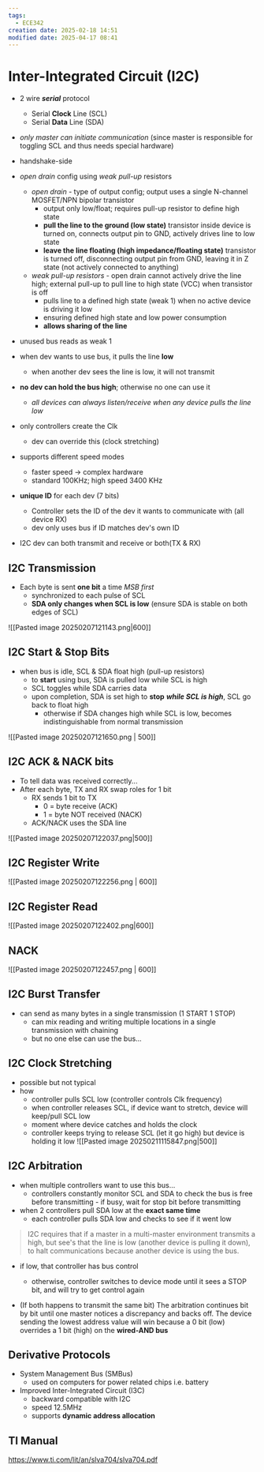 ```yaml
---
tags:
  - ECE342
creation date: 2025-02-18 14:51
modified date: 2025-04-17 08:41
---
```


# Inter-Integrated Circuit (I2C)
- 2 wire ***serial*** protocol 
	- Serial **Clock** Line (SCL)
	- Serial **Data** Line (SDA)

- *only master can initiate communication* (since master is responsible for toggling SCL and thus needs special hardware)
- handshake-side 

- *open drain* config using *weak pull-up* resistors 
	- *open drain* - type of output config; output uses a single N-channel MOSFET/NPN bipolar transistor
		- output only low/float; requires pull-up resistor to define high state 
		- **pull the line to the ground (low state)** transistor inside device is turned on, connects output pin to GND, actively drives line to low state
		- **leave the line floating (high impedance/floating state)** transistor is turned off, disconnecting output pin from GND, leaving it in Z state (not actively connected to anything)
	- *weak pull-up resistors* - open drain cannot actively drive the line high; external pull-up to pull line to high state (VCC) when transistor is off
		- pulls line to a defined high state (weak 1) when no active device is driving it low
		- ensuring defined high state and low power consumption
		- **allows sharing of the line**
- unused bus reads as weak 1 

- when dev wants to use bus, it pulls the line **low**
	- when another dev sees the line is low, it will not transmit 
- **no dev can hold the bus high**; otherwise no one can use it 
	- *all devices can always listen/receive when any device pulls the line low*
- only controllers create the Clk 
	- dev can override this (clock stretching)
- supports different speed modes 
	- faster speed -> complex hardware 
	- standard 100KHz; high speed 3400 KHz 

- **unique ID** for each dev (7 bits)
	- Controller sets the ID of the dev it wants to communicate with (all device RX)
	- dev only uses bus if ID matches dev's own ID 
- I2C dev can both transmit and receive or both(TX & RX)


## I2C Transmission 
- Each byte is sent **one bit** a time *MSB first*
	- synchronized to each pulse of SCL 
	- **SDA only changes when SCL is low** (ensure SDA is stable on both edges of SCL)

![[Pasted image 20250207121143.png|600]]

## I2C Start & Stop Bits 
- when bus is idle, SCL & SDA float high (pull-up resistors)
	- to **start** using bus, SDA is pulled low while SCL is high
	- SCL toggles while SDA carries data 
	- upon completion, SDA is set high to **stop** ***while SCL is high***, SCL go back to float high 
		- otherwise if SDA changes high while SCL is low, becomes indistinguishable from normal transmission 

![[Pasted image 20250207121650.png | 500]]


## I2C ACK & NACK bits 
- To tell data was received correctly...
- After each byte, TX and RX swap roles for 1 bit 
	- RX sends 1 bit to TX
		- 0 = byte receive (ACK)
		- 1 = byte NOT received (NACK)
	- ACK/NACK uses the SDA line 

![[Pasted image 20250207122037.png|500]]

## I2C Register Write
![[Pasted image 20250207122256.png | 600]]

## I2C Register Read 
![[Pasted image 20250207122402.png|600]]


## NACK
![[Pasted image 20250207122457.png | 600]]

## I2C Burst Transfer 
- can send as many bytes in a single transmission (1 START 1 STOP)
	- can mix reading and writing multiple locations in a single transmission with chaining
	- but no one else can use the bus...

## I2C Clock Stretching 
- possible but not typical
- how 
	- controller pulls SCL low (controller controls Clk frequency)
	- when controller releases SCL, if device want to stretch, device will keep/pull SCL low
	- moment where device catches and holds the clock 
	- controller keeps trying to release SCL (let it go high) but device is holding it low 
![[Pasted image 20250211115847.png|500]]


## I2C Arbitration 
- when multiple controllers want to use this bus...
	- controllers constantly monitor SCL and SDA to check the bus is free before transmitting - if busy, wait for stop bit before transmitting 
- when 2 controllers pull SDA low at the **exact same time**
	- each controller pulls SDA low and checks to see if it went low

> I2C requires that if a master in a multi-master environment transmits a high, but see's that the line is low (another device is pulling it down), to halt communications because another device is using the bus.

- if low, that controller has bus control 
	- otherwise, controller switches to device mode until it sees a STOP bit, and will try to get control again

- (If both happens to transmit the same bit) The arbitration continues bit by bit until one master notices a discrepancy and backs off. The device sending the lowest address value will win because a 0 bit (low) overrides a 1 bit (high) on the **wired-AND bus**

## Derivative Protocols 
- System Management Bus (SMBus)
	- used on computers for power related chips i.e. battery 
- Improved Inter-Integrated Circuit (I3C)
	- backward compatible with I2C
	- speed 12.5MHz 
	- supports **dynamic address allocation**

## TI Manual
https://www.ti.com/lit/an/slva704/slva704.pdf
